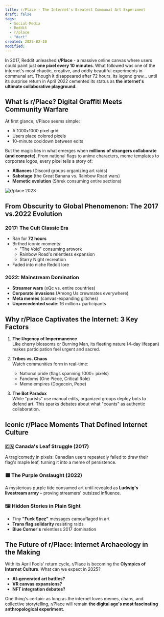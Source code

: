 ```yaml
---
title: r/Place - The Internet's Greatest Communal Art Experiment
draft: false
tags:
  - Social-Media
  - Reddit
  - r/place
  - "#art"
created: 2025-02-10
modified:
---
```

In 2017, Reddit unleashed **r/Place** - a massive online canvas where users could paint just **one pixel every 10 minutes**. What followed was one of the internet's most chaotic, creative, and oddly beautiful experiments in communal art. Though it disappeared after 72 hours, its legend grew... until its surprise return in April 2022 cemented its status as **the internet's ultimate collaborative playground**.
## What Is r/Place? Digital Graffiti Meets Community Warfare

At first glance, r/Place seems simple:
- A 1000x1000 pixel grid 
- Users place colored pixels
- 10-minute cooldown between edits

But the magic lies in what emerges when **millions of strangers collaborate (and compete)**. From national flags to anime characters, meme templates to corporate logos, every pixel tells a story of:

- **Alliances** (Discord groups organizing art raids)
- **Sabotage** (the Great Banana vs. Rainbow Road wars)
- **Memetic evolution** (Shrek consuming entire sections)

![r/place 2023](https://upload.wikimedia.org/wikipedia/en/f/fa/R-place_2023_final.jpg)  
## From Obscurity to Global Phenomenon: The 2017 vs.2022 Evolution

### 2017: The Cult Classic Era
- Ran for **72 hours** 
- Birthed iconic moments:
  - "The Void" consuming artwork
  - Rainbow Road's relentless expansion
  - Starry Night recreation
- Faded into niche Reddit lore

### 2022: Mainstream Domination
- **Streamer wars** (xQc vs. entire countries)
- **Corporate invasions** (Among Us crewmates everywhere)
- **Meta memes** (canvas-expanding glitches)
- **Unprecedented scale**: 16 million+ participants

## Why r/Place Captivates the Internet: 3 Key Factors

1. **The Urgency of Impermanence**  
   Like cherry blossoms or Burning Man, its fleeting nature (4-day lifespan) makes participation feel urgent and sacred.

2. **Tribes vs. Chaos**  
   Watch communities form in real-time:
   - National pride (flags spanning 1000+ pixels)
   - Fandoms (One Piece, Critical Role)
   - Meme empires (Dogecoin, Pepe)

3. **The Bot Paradox**  
   While "purists" use manual edits, organized groups deploy bots to defend art. This sparks debates about what "counts" as authentic collaboration.

## Iconic r/Place Moments That Defined Internet Culture

### 🇨🇦 Canada's Leaf Struggle (2017)
A tragicomedy in pixels: Canadian users repeatedly failed to draw their flag's maple leaf, turning it into a meme of persistence.

### 🟪 The Purple Onslaught (2022)
A mysterious purple tide consumed art until revealed as **Ludwig's livestream army** – proving streamers' outsized influence.

### 🖼️ Hidden Stories in Plain Sight
- Tiny **"Fuck Spez"** messages camouflaged in art
- **Trans flag solidarity** resisting raids
- **Blue Corner's** relentless 2017 domination

## The Future of r/Place: Internet Archaeology in the Making

With its April Fools' return cycle, r/Place is becoming the **Olympics of Internet Culture**. What can we expect in 2025?

- **AI-generated art battles?**  
- **VR canvas expansions?**  
- **NFT integration debates?**

One thing's certain: as long as the internet loves memes, chaos, and collective storytelling, r/Place will remain **the digital age's most fascinating anthropological experiment**.